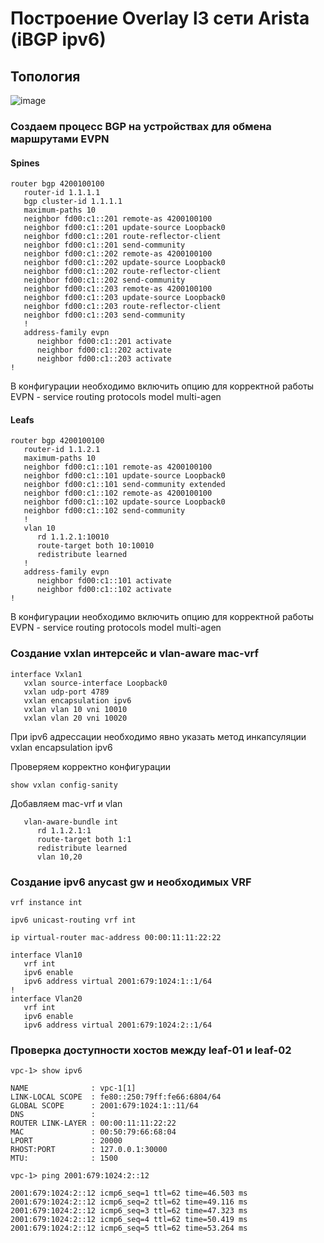 # Построение Overlay l3 сети Arista (iBGP ipv6)

## Топология 

![image](https://github.com/user-attachments/assets/3c407a2c-38d0-45d6-8672-ca934767d181)



### Создаем процесс BGP на устройствах для обмена маршрутами EVPN 

#### Spines

```
router bgp 4200100100
   router-id 1.1.1.1
   bgp cluster-id 1.1.1.1
   maximum-paths 10
   neighbor fd00:c1::201 remote-as 4200100100
   neighbor fd00:c1::201 update-source Loopback0
   neighbor fd00:c1::201 route-reflector-client
   neighbor fd00:c1::201 send-community
   neighbor fd00:c1::202 remote-as 4200100100
   neighbor fd00:c1::202 update-source Loopback0
   neighbor fd00:c1::202 route-reflector-client
   neighbor fd00:c1::202 send-community
   neighbor fd00:c1::203 remote-as 4200100100
   neighbor fd00:c1::203 update-source Loopback0
   neighbor fd00:c1::203 route-reflector-client
   neighbor fd00:c1::203 send-community
   !
   address-family evpn
      neighbor fd00:c1::201 activate
      neighbor fd00:c1::202 activate
      neighbor fd00:c1::203 activate
!
```

В конфигурации необходимо включить опцию для корректной работы EVPN - service routing protocols model multi-agen

#### Leafs

```
router bgp 4200100100
   router-id 1.1.2.1
   maximum-paths 10
   neighbor fd00:c1::101 remote-as 4200100100
   neighbor fd00:c1::101 update-source Loopback0
   neighbor fd00:c1::101 send-community extended
   neighbor fd00:c1::102 remote-as 4200100100
   neighbor fd00:c1::102 update-source Loopback0
   neighbor fd00:c1::102 send-community
   !
   vlan 10
      rd 1.1.2.1:10010
      route-target both 10:10010
      redistribute learned
   !
   address-family evpn
      neighbor fd00:c1::101 activate
      neighbor fd00:c1::102 activate
!
```

В конфигурации необходимо включить опцию для корректной работы EVPN - service routing protocols model multi-agen

### Создание vxlan интерсейс и vlan-aware mac-vrf

```
interface Vxlan1
   vxlan source-interface Loopback0
   vxlan udp-port 4789
   vxlan encapsulation ipv6
   vxlan vlan 10 vni 10010
   vxlan vlan 20 vni 10020
```

При ipv6 адрессации необходимо явно указать метод инкапсуляции vxlan encapsulation ipv6

Проверяем корректно конфигурации

```
show vxlan config-sanity
```

Добавляем mac-vrf и vlan

```
   vlan-aware-bundle int
      rd 1.1.2.1:1
      route-target both 1:1
      redistribute learned
      vlan 10,20
```

### Создание ipv6 anycast gw и необходимых VRF

```
vrf instance int

ipv6 unicast-routing vrf int

ip virtual-router mac-address 00:00:11:11:22:22

interface Vlan10
   vrf int
   ipv6 enable
   ipv6 address virtual 2001:679:1024:1::1/64
!
interface Vlan20
   vrf int
   ipv6 enable
   ipv6 address virtual 2001:679:1024:2::1/64
```


### Проверка доступности хостов между leaf-01 и leaf-02

```
vpc-1> show ipv6

NAME              : vpc-1[1]
LINK-LOCAL SCOPE  : fe80::250:79ff:fe66:6804/64
GLOBAL SCOPE      : 2001:679:1024:1::11/64
DNS               :
ROUTER LINK-LAYER : 00:00:11:11:22:22
MAC               : 00:50:79:66:68:04
LPORT             : 20000
RHOST:PORT        : 127.0.0.1:30000
MTU:              : 1500

vpc-1> ping 2001:679:1024:2::12

2001:679:1024:2::12 icmp6_seq=1 ttl=62 time=46.503 ms
2001:679:1024:2::12 icmp6_seq=2 ttl=62 time=49.116 ms
2001:679:1024:2::12 icmp6_seq=3 ttl=62 time=47.323 ms
2001:679:1024:2::12 icmp6_seq=4 ttl=62 time=50.419 ms
2001:679:1024:2::12 icmp6_seq=5 ttl=62 time=53.264 ms

```







